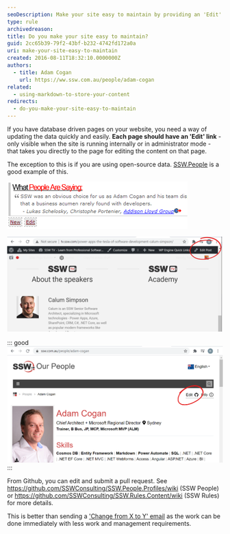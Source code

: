 ```yaml
---
seoDescription: Make your site easy to maintain by providing an 'Edit' link on each page for database-driven pages. This allows for quick and easy updates when needed.
type: rule
archivedreason:
title: Do you make your site easy to maintain?
guid: 2cc65b39-79f2-43bf-b232-4742fd172a0a
uri: make-your-site-easy-to-maintain
created: 2016-08-11T18:32:10.0000000Z
authors:
  - title: Adam Cogan
    url: https://ww.ssw.com.au/people/adam-cogan
related:
  - using-markdown-to-store-your-content
redirects:
  - do-you-make-your-site-easy-to-maintain
---
```


If you have database driven pages on your website, you need a way of updating the data quickly and easily. **Each page should have an 'Edit' link** - only visible when the site is running internally or in administrator mode - that takes you directly to the page for editing the content on that page.

The exception to this is if you are using open-source data. [SSW.People](https://ww.ssw.com.au/people/) is a good example of this.

<!--endintro-->

![Figure: "New" and "Edit" links allow SSW Employees to maintain testimonial entries easily](MaintenanceDemo.gif)

![Figure: "Edit" button on WordPress admin bar](wordpress-edit.png)

::: good  
![Figure: Good Example - "Edit" button on an Open Source page](github-edit.png)  
:::

From Github, you can edit and submit a pull request. See https://github.com/SSWConsulting/SSW.People.Profiles/wiki (SSW People) or https://github.com/SSWConsulting/SSW.Rules.Content/wiki (SSW Rules) for more details.

This is better than sending a ['Change from X to Y' email](/do-you-ask-for-content-changes-using-from-x-to-y) as the work can be done immediately with less work and management requirements.

